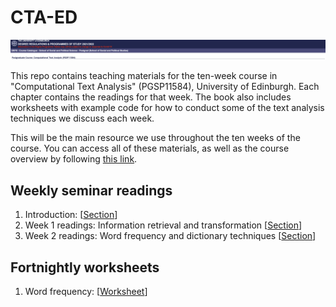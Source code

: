 # CTA-ED

![Course banner](CTA_banner.png)

This repo contains teaching materials for the ten-week course in "Computational Text Analysis" (PGSP11584), University of Edinburgh. Each chapter contains the readings for that week. The book also includes worksheets with example code for how to conduct some of the text analysis techniques we discuss each week.

This will be the main resource we use throughout the ten weeks of the course. You can access all of these materials, as well as the course overview by following [this link](https://raw.githack.com/cjbarrie/CTA-ED/main/_book/index.html). 

## Weekly seminar readings

1. Introduction: \[[Section](https://raw.githack.com/cjbarrie/CTA-ED/main/_book/introduction-to-r.html)\]
2. Week 1 readings: Information retrieval and transformation \[[Section](https://raw.githack.com/cjbarrie/CTA-ED/main/_book/week-1.html)\]
2. Week 2 readings: Word frequency and dictionary techniques \[[Section](https://raw.githack.com/cjbarrie/CTA-ED/main/_book/week-2.html)\]

## Fortnightly worksheets

1. Word frequency: \[[Worksheet](https://raw.githack.com/cjbarrie/CTA-ED/main/_book/exercise-1-word-frequency-analysis.html)\]
